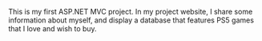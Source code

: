 This is my first ASP.NET MVC project.
In my project website, I share some information about myself, and display a database that features PS5 games that I love and wish to buy.